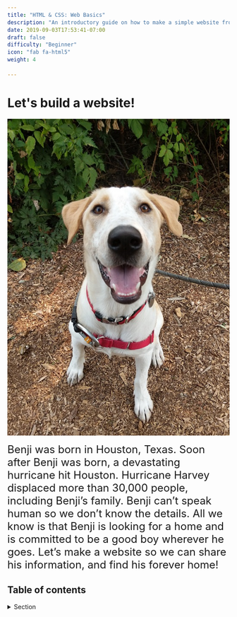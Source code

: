 ```yaml
---
title: "HTML & CSS: Web Basics"
description: "An introductory guide on how to make a simple website from scratch."
date: 2019-09-03T17:53:41-07:00
draft: false
difficulty: "Beginner"
icon: "fab fa-html5"
weight: 4

---
```


# Let's build a website!

![alt text](media/meet-benji-sm.jpg?classes=border,shadow "Benji the Dog")

<font size="5"> Benji was born in Houston, Texas. Soon after Benji was born, a devastating hurricane hit Houston. Hurricane Harvey displaced more than 30,000 people, including Benji’s family. Benji can’t speak human so we don’t know the details. All we know is that Benji is looking for a home and is committed to be a good boy wherever he goes. Let’s make a website so we can share his information, and find his forever home! </font>

## Table of contents 
<details>
<summary>Section</summary>
{{% children %}}
</details>
